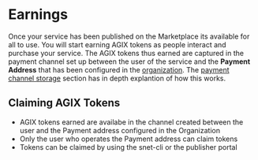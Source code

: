 # Earnings
Once your service has been published on the Marketplace its available for all to use. You will start earning AGIX 
tokens as people interact and purchase your service. The AGIX tokens thus earned are captured in the payment channel 
set up between the user of the service and the **Payment Address** that has been configured in the 
[organization](/docs/products/DecentralizedAIPlatform/DevelopersTutorials/OnboardingViaCLI/#organization-setup). The 
[payment channel storage](/docs/products/DecentralizedAIPlatform/Daemon/daemon-channel-storage/)
section has in depth explantion of how this works.

## Claiming AGIX Tokens
* AGIX tokens earned are availabe in the channel created between the user and the Payment address configured in the 
Organization
* Only the user who operates the Payment address can claim tokens
* Tokens can be claimed by using the snet-cli or the publisher portal
